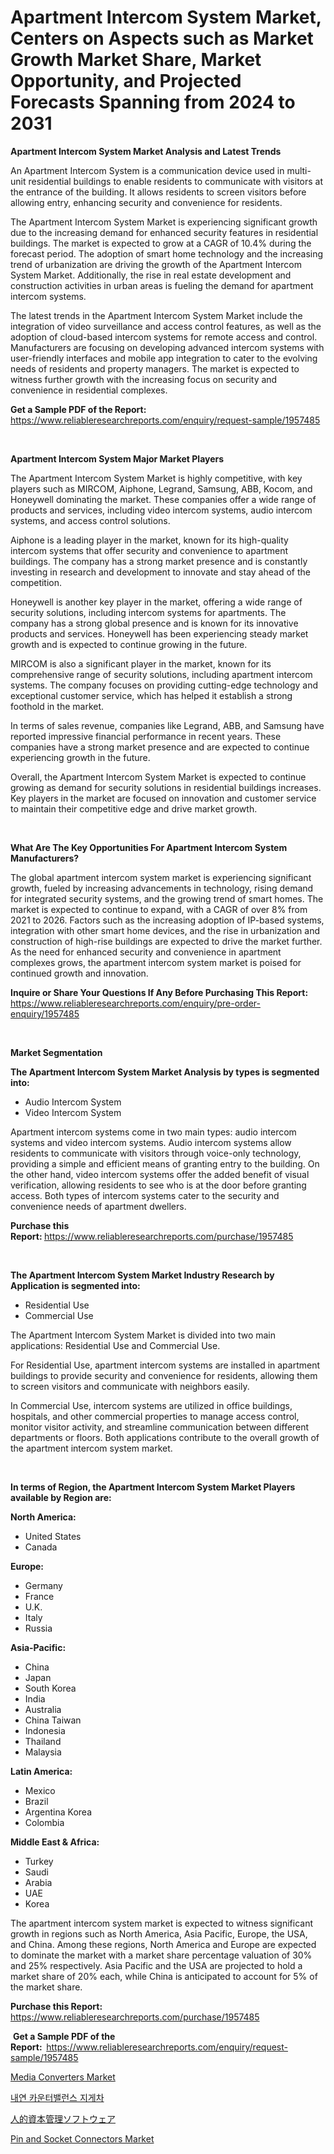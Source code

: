 <p><h1>Apartment Intercom System Market, Centers on Aspects such as Market Growth Market Share, Market Opportunity, and Projected Forecasts Spanning from 2024 to 2031</h1></p><p><strong>Apartment Intercom System Market Analysis and Latest Trends</strong></p>
<p><p>An Apartment Intercom System is a communication device used in multi-unit residential buildings to enable residents to communicate with visitors at the entrance of the building. It allows residents to screen visitors before allowing entry, enhancing security and convenience for residents.</p><p>The Apartment Intercom System Market is experiencing significant growth due to the increasing demand for enhanced security features in residential buildings. The market is expected to grow at a CAGR of 10.4% during the forecast period. The adoption of smart home technology and the increasing trend of urbanization are driving the growth of the Apartment Intercom System Market. Additionally, the rise in real estate development and construction activities in urban areas is fueling the demand for apartment intercom systems.</p><p>The latest trends in the Apartment Intercom System Market include the integration of video surveillance and access control features, as well as the adoption of cloud-based intercom systems for remote access and control. Manufacturers are focusing on developing advanced intercom systems with user-friendly interfaces and mobile app integration to cater to the evolving needs of residents and property managers. The market is expected to witness further growth with the increasing focus on security and convenience in residential complexes.</p></p>
<p><strong>Get a Sample PDF of the Report:&nbsp;</strong> <a href="https://www.reliableresearchreports.com/enquiry/request-sample/1957485">https://www.reliableresearchreports.com/enquiry/request-sample/1957485</a></p>
<p>&nbsp;</p>
<p><strong>Apartment Intercom System Major Market Players</strong></p>
<p><p>The Apartment Intercom System Market is highly competitive, with key players such as MIRCOM, Aiphone, Legrand, Samsung, ABB, Kocom, and Honeywell dominating the market. These companies offer a wide range of products and services, including video intercom systems, audio intercom systems, and access control solutions.</p><p>Aiphone is a leading player in the market, known for its high-quality intercom systems that offer security and convenience to apartment buildings. The company has a strong market presence and is constantly investing in research and development to innovate and stay ahead of the competition.</p><p>Honeywell is another key player in the market, offering a wide range of security solutions, including intercom systems for apartments. The company has a strong global presence and is known for its innovative products and services. Honeywell has been experiencing steady market growth and is expected to continue growing in the future.</p><p>MIRCOM is also a significant player in the market, known for its comprehensive range of security solutions, including apartment intercom systems. The company focuses on providing cutting-edge technology and exceptional customer service, which has helped it establish a strong foothold in the market.</p><p>In terms of sales revenue, companies like Legrand, ABB, and Samsung have reported impressive financial performance in recent years. These companies have a strong market presence and are expected to continue experiencing growth in the future.</p><p>Overall, the Apartment Intercom System Market is expected to continue growing as demand for security solutions in residential buildings increases. Key players in the market are focused on innovation and customer service to maintain their competitive edge and drive market growth.</p></p>
<p>&nbsp;</p>
<p><strong>What Are The Key Opportunities For Apartment Intercom System Manufacturers?</strong></p>
<p><p>The global apartment intercom system market is experiencing significant growth, fueled by increasing advancements in technology, rising demand for integrated security systems, and the growing trend of smart homes. The market is expected to continue to expand, with a CAGR of over 8% from 2021 to 2026. Factors such as the increasing adoption of IP-based systems, integration with other smart home devices, and the rise in urbanization and construction of high-rise buildings are expected to drive the market further. As the need for enhanced security and convenience in apartment complexes grows, the apartment intercom system market is poised for continued growth and innovation.</p></p>
<p><strong>Inquire or Share Your Questions If Any Before Purchasing This Report:</strong> <a href="https://www.reliableresearchreports.com/enquiry/pre-order-enquiry/1957485">https://www.reliableresearchreports.com/enquiry/pre-order-enquiry/1957485</a></p>
<p>&nbsp;</p>
<p><strong>Market Segmentation</strong></p>
<p><strong>The Apartment Intercom System Market Analysis by types is segmented into:</strong></p>
<p><ul><li>Audio Intercom System</li><li>Video Intercom System</li></ul></p>
<p><p>Apartment intercom systems come in two main types: audio intercom systems and video intercom systems. Audio intercom systems allow residents to communicate with visitors through voice-only technology, providing a simple and efficient means of granting entry to the building. On the other hand, video intercom systems offer the added benefit of visual verification, allowing residents to see who is at the door before granting access. Both types of intercom systems cater to the security and convenience needs of apartment dwellers.</p></p>
<p><strong>Purchase this Report:&nbsp;</strong><a href="https://www.reliableresearchreports.com/purchase/1957485">https://www.reliableresearchreports.com/purchase/1957485</a></p>
<p>&nbsp;</p>
<p><strong>The Apartment Intercom System Market Industry Research by Application is segmented into:</strong></p>
<p><ul><li>Residential Use</li><li>Commercial Use</li></ul></p>
<p><p>The Apartment Intercom System Market is divided into two main applications: Residential Use and Commercial Use. </p><p>For Residential Use, apartment intercom systems are installed in apartment buildings to provide security and convenience for residents, allowing them to screen visitors and communicate with neighbors easily. </p><p>In Commercial Use, intercom systems are utilized in office buildings, hospitals, and other commercial properties to manage access control, monitor visitor activity, and streamline communication between different departments or floors. Both applications contribute to the overall growth of the apartment intercom system market.</p></p>
<p>&nbsp;</p>
<p><strong>In terms of Region, the Apartment Intercom System Market Players available by Region are:</strong></p>
<p>
    <p> <strong> North America: </strong>
        <ul>
            <li>United States</li>
            <li>Canada</li>
        </ul>
        </p> 
    <p> <strong> Europe: </strong>
        <ul>
            <li>Germany</li>
            <li>France</li>
            <li>U.K.</li>
            <li>Italy</li>
            <li>Russia</li>
        </ul>
        </p> 
    <p> <strong> Asia-Pacific: </strong>
        <ul>
            <li>China</li>
            <li>Japan</li>
            <li>South Korea</li>
            <li>India</li>
            <li>Australia</li>
            <li>China Taiwan</li>
            <li>Indonesia</li>
            <li>Thailand</li>
            <li>Malaysia</li>
        </ul>
        </p> 
    <p> <strong> Latin America: </strong>
        <ul>
            <li>Mexico</li>
            <li>Brazil</li>
            <li>Argentina Korea</li>
            <li>Colombia</li>
        </ul>
        </p> 
    <p> <strong> Middle East & Africa: </strong>
        <ul>
            <li>Turkey</li>
            <li>Saudi</li>
            <li>Arabia</li>
            <li>UAE</li>
            <li>Korea</li>
        </ul>
    </p>
    </p>
<p><p>The apartment intercom system market is expected to witness significant growth in regions such as North America, Asia Pacific, Europe, the USA, and China. Among these regions, North America and Europe are expected to dominate the market with a market share percentage valuation of 30% and 25% respectively. Asia Pacific and the USA are projected to hold a market share of 20% each, while China is anticipated to account for 5% of the market share.</p></p>
<p><strong>Purchase this Report: </strong><a href="https://www.reliableresearchreports.com/purchase/1957485">https://www.reliableresearchreports.com/purchase/1957485</a></p>
<p>&nbsp;<strong>Get a Sample PDF of the Report:&nbsp;&nbsp;</strong><a href="https://www.reliableresearchreports.com/enquiry/request-sample/1957485">https://www.reliableresearchreports.com/enquiry/request-sample/1957485</a></p>
<p><strong></strong></p>
<p><p><a href="https://github.com/kosella/Market-Research-Report-List-2/blob/main/media-converters-market.md">Media Converters Market</a></p><p><a href="https://github.com/JackieFauhey9089475/Market-Research-Report-List-1/blob/main/789798810298.md">내연 카운터밸런스 지게차</a></p><p><a href="https://medium.com/@carlieshields/%E3%83%92%E3%83%A5%E3%83%BC%E3%83%9E%E3%83%B3%E3%82%AD%E3%83%A3%E3%83%94%E3%82%BF%E3%83%AB-%E3%83%9E%E3%83%8D%E3%82%B8%E3%83%A1%E3%83%B3%E3%83%88%E3%82%BD%E3%83%95%E3%83%88%E3%82%A6%E3%82%A7%E3%82%A2%E5%B8%82%E5%A0%B4%E8%A6%8F%E6%A8%A1-%E5%B8%82%E5%A0%B4%E5%B1%95%E6%9C%9B%E3%81%A8%E5%B8%82%E5%A0%B4%E4%BA%88%E6%B8%AC-2024%E5%B9%B4%E3%81%8B%E3%82%892031%E5%B9%B4-47213e5eb198">人的資本管理ソフトウェア</a></p><p><a href="https://github.com/nathandecarvalho/Market-Research-Report-List-2/blob/main/pin-and-socket-connectors-market.md">Pin and Socket Connectors Market</a></p></p>